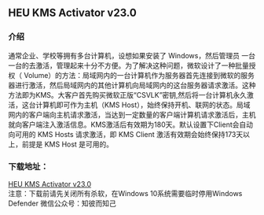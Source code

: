 ## HEU KMS Activator v23.0


### 介绍

通常企业、学校等拥有多台计算机，设想如果安装了 Windows，然后管理员
一台一台的去激活，管理起来十分不方便。为了解决这种问题，微软设计了一种批量授权（ Volume）的方法：局域网内的一台计算机作为服务器首先连接到微软的服务器进行激活，然后局域网内的其他计算机向局域网内的这台服务器请求激活。这种方法即为KMS。大客户首先购买微软正版“CSVLK”密钥,然后将一台计算机永久激活，这台计算机即可作为主机（KMS Host），始终保持开机、联网的状态。局域网内的客户端向主机请求激活，当达到一定数量的客户端计算机请求激活后，主机就向客户端注入激活信息。KMS激活后有效期为180天。默认设置下Client会自动向可用的 KMS Hosts 请求激活，即 KMS Client 激活有效期会始终保持173天以上，前提是 KMS Host 是可用的。


### 下载地址：
[HEU KMS Activator v23.0](https://wwi.lanzoux.com/ifhZdokpzaj)  
注意：下载前请先关闭所有杀软，在Windows 10系统需要临时停用Windows Defender
微信公众号：知彼而知己
